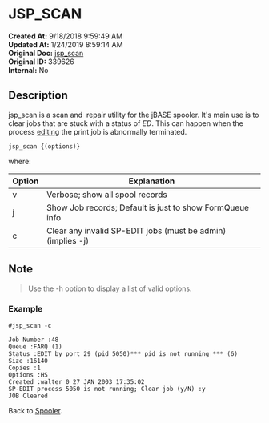 # JSP_SCAN

**Created At:** 9/18/2018 9:59:49 AM  
**Updated At:** 1/24/2019 8:59:14 AM  
**Original Doc:** [jsp_scan](https://docs.jbase.com/44205-spooler/jsp_scan)  
**Original ID:** 339626  
**Internal:** No  

## Description

jsp\_scan is a scan and  repair utility for the jBASE spooler. It's main use is to clear jobs that are stuck with a status of *ED*. This can happen when the process [editing](./../sp-edit) the print job is abnormally terminated.

```
jsp_scan {(options)}
```

where:

| Option | Explanation |
| --- | --- |
| v | Verbose; show all spool records |
| j | Show Job records; Default is just to show FormQueue info |
| c | Clear any invalid SP-EDIT jobs (must be admin) (implies -j) |

## Note

> Use the -h option to display a list of valid options.

### Example

```
#jsp_scan -c
```

```
Job Number :48
Queue :FARQ (1)
Status :EDIT by port 29 (pid 5050)*** pid is not running *** (6)
Size :16140
Copies :1
Options :HS
Created :walter 0 27 JAN 2003 17:35:02
SP-EDIT process 5050 is not running; Clear job (y/N) :y
JOB Cleared
```

Back to [Spooler](./../jbase-spooler).
